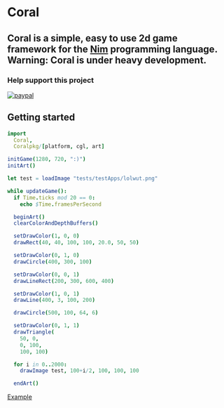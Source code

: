 # Coral

## Coral is a simple, easy to use 2d game framework for the [Nim](https://nim-lang.org) programming language. Warning: Coral is under heavy development.

### Help support this project

[![paypal](https://www.paypalobjects.com/en_US/i/btn/btn_donateCC_LG.gif)](https://www.paypal.com/cgi-bin/webscr?cmd=_s-xclick&hosted_button_id=H5PC5ZLB4GMPE)

## Getting started
```nim
import
  Coral,
  Coralpkg/[platform, cgl, art]

initGame(1280, 720, ":)")
initArt()

let test = loadImage "tests/testApps/lolwut.png"

while updateGame():
  if Time.ticks mod 20 == 0:
    echo $Time.framesPerSecond

  beginArt()
  clearColorAndDepthBuffers()

  setDrawColor(1, 0, 0)
  drawRect(40, 40, 100, 100, 20.0, 50, 50)

  setDrawColor(0, 1, 0)
  drawCircle(400, 300, 100)

  setDrawColor(0, 0, 1)
  drawLineRect(200, 300, 600, 400)

  setDrawColor(1, 0, 1)
  drawLine(400, 3, 100, 200)

  drawCircle(500, 100, 64, 6)

  setDrawColor(0, 1, 1)
  drawTriangle(
    50, 0,
    0, 100,
    100, 100)

  for i in 0..2000:
    drawImage test, 100+i/2, 100, 100, 100

  endArt()
```
[Example]("./screenshot.png")
